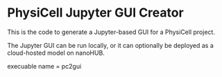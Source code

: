 # PhysiCell Jupyter GUI Creator
This is the code to generate a Jupyter-based GUI for a PhysiCell project. 

The Jupyter GUI can be run locally, or it can optionally be deployed as a cloud-hosted model on nanoHUB.

execuable name = pc2gui
